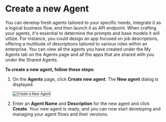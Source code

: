 # Create a new Agent

You can develop fresh agents tailored to your specific needs, integrate it as a logical business flow, and then launch it as API endpoint. When crafting your agents, it's essential to determine the prompts and base models it will utilize. For instance, you could design an app focused on job descriptions, offering a multitude of descriptions tailored to various roles within an enterprise. You can view all the agents you have created under the My Agents tab on the Agents page and all the apps that are shared with you under the Shared Agents.

**To create a new agent, follow these steps**:

1.  On the **Agents** page, click **Create new agent**. The **New agent** dialog is displayed.

    <img src="../images/create-a-new-agent.png" alt="Create a New Agent" title="Create a New Agent" style="border: 1px solid gray; zoom:80%;">

1. Enter an **Agent Name** and **Description** for the new agent and click **Create**. Your new agent is ready, and you can now start developing and managing your agent flows and their versions.